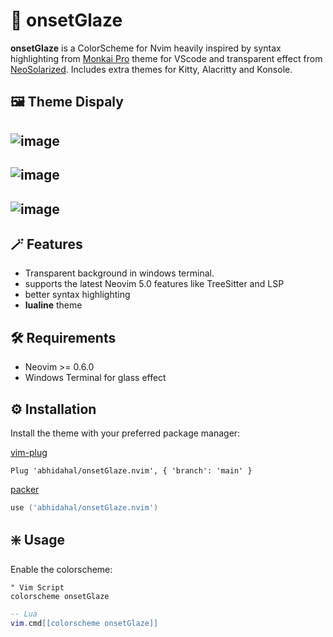 
<h1>🎨 onsetGlaze</h1>


**onsetGlaze** is a ColorScheme for Nvim heavily inspired by syntax highlighting from [Monkai Pro](https://monokai.pro/) theme for VScode and transparent effect from [NeoSolarized](https://github.com/Tsuzat/NeoSolarized.nvim). Includes
extra themes for Kitty, Alacritty and Konsole.

## 🖼️ Theme Dispaly

![image](https://user-images.githubusercontent.com/87414003/205504926-9480303b-f3ae-4f17-85fd-238ee27518ae.png)
-
![image](https://user-images.githubusercontent.com/87414003/205505117-efa3b669-9a74-45f3-a796-d4c16916bbd1.png)
-
![image](https://user-images.githubusercontent.com/87414003/205505304-cee139df-444a-4d1e-9ade-88c9b0bd54c8.png)
-

## 🪄 Features

- Transparent background in windows terminal.
- supports the latest Neovim 5.0 features like TreeSitter and LSP
- better syntax highlighting
- **lualine** theme

## 🛠️ Requirements

- Neovim >= 0.6.0
- Windows Terminal for glass effect

## ⚙️ Installation

Install the theme with your preferred package manager:

[vim-plug](https://github.com/junegunn/vim-plug)

```vim
Plug 'abhidahal/onsetGlaze.nvim', { 'branch': 'main' }
```

[packer](https://github.com/wbthomason/packer.nvim)

```lua
use ('abhidahal/onsetGlaze.nvim')
```

## ❇️ Usage

Enable the colorscheme:

```vim
" Vim Script
colorscheme onsetGlaze
```

```lua
-- Lua
vim.cmd[[colorscheme onsetGlaze]]
```
